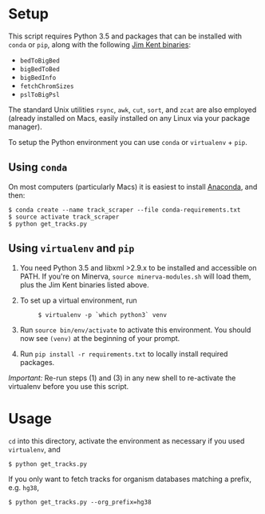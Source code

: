 # Setup

This script requires Python 3.5 and packages that can be installed with `conda` or `pip`, along with the following [Jim Kent binaries][jksrc]:

- `bedToBigBed`
- `bigBedToBed`
- `bigBedInfo`
- `fetchChromSizes`
- `pslToBigPsl`

[jksrc]: http://hgdownload.cse.ucsc.edu/admin/exe/

The standard Unix utilities `rsync`, `awk`, `cut`, `sort`, and `zcat` are also employed (already installed on Macs, easily installed on any Linux via your package manager).

To setup the Python environment you can use `conda` or `virtualenv` + `pip`.

## Using `conda`

On most computers (particularly Macs) it is easiest to install [Anaconda](https://www.continuum.io/downloads), and then:

    $ conda create --name track_scraper --file conda-requirements.txt
    $ source activate track_scraper
    $ python get_tracks.py

## Using `virtualenv` and `pip`

1. You need Python 3.5 and libxml >2.9.x to be installed and accessible on PATH. If you're on Minerva, `source minerva-modules.sh` will load them, plus the Jim Kent binaries listed above.

2. To set up a virtual environment, run

            $ virtualenv -p `which python3` venv

3. Run `source bin/env/activate` to activate this environment. You should now see `(venv)` at the beginning of your prompt.

4. Run `pip install -r requirements.txt` to locally install required packages.

*Important:* Re-run steps (1) and (3) in any new shell to re-activate the virtualenv before you use this script.

# Usage

`cd` into this directory, activate the environment as necessary if you used `virtualenv`, and 

    $ python get_tracks.py

If you only want to fetch tracks for organism databases matching a prefix, e.g. `hg38`,

    $ python get_tracks.py --org_prefix=hg38

